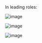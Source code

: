 In leading roles:

![image](https://github.com/user-attachments/assets/f731489b-b309-49c9-9b7e-a7f6c6eebbd0)

![image](https://github.com/user-attachments/assets/1a31fec9-9b5b-4bee-8fa6-520965396435)

![image](https://github.com/user-attachments/assets/13e86b4b-d318-4ba2-a646-121f0bc23cc9)
